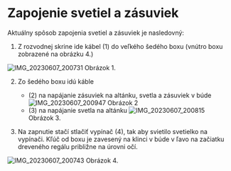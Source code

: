 # Zapojenie svetiel a zásuviek

Aktuálny spôsob zapojenia svetiel a zásuviek je nasledovný:

1. Z rozvodnej skrine ide kábel (1) do veľkého šedého boxu (vnútro boxu zobrazené na obrázku 4.)

![IMG_20230607_200731](https://github.com/anton-pytel/kz-pv/assets/15068798/689ea387-f65b-4f7d-8559-610a5afbce0c)
Obrázok 1.

2. Zo šedého boxu idú káble
    -  (2) na napájanie zásuviek na altánku, svetla a zásuviek v búde
       ![IMG_20230607_200947](https://github.com/anton-pytel/kz-pv/assets/15068798/7782f007-cfb2-453e-9aea-6218f77b0629)
       Obrázok 2
    -  (3) na napájanie svetla na altánku
       ![IMG_20230607_200815](https://github.com/anton-pytel/kz-pv/assets/15068798/95d6f1ed-866e-4056-9443-fc7bf768aef9)
       Obrázok 3.
  


  
4. Na zapnutie stačí stlačiť vypínač (4), tak aby svietilo svetielko na vypínači. Kľúč od boxu je zavesený na klinci v búde v ľavo na začiatku dreveného regálu
približne na úrovni očí. 

![IMG_20230607_200743](https://github.com/anton-pytel/kz-pv/assets/15068798/5f54f5d1-b391-4217-80a8-46473cd82215)
Obrázok 4.



